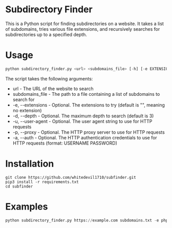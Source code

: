 # **Subdirectory Finder**

This is a Python script for finding subdirectories on a website. It takes a list of subdomains, tries various file extensions, and recursively searches for subdirectories up to a specified depth.

# **Usage**
```python
python subdirectory_finder.py <url> <subdomains_file> [-h] [-e EXTENSIONS [EXTENSIONS ...]][-d DEPTH] [-u USER_AGENT] [-p PROXY] [-a USERNAME PASSWORD] 
```
The script takes the following arguments:

- url - The URL of the website to search
- subdomains\_file - The path to a file containing a list of subdomains to search for
- -e, --extensions - Optional. The extensions to try (default is "", meaning no extension)
- -d, --depth - Optional. The maximum depth to search (default is 3)
- -u, --user-agent - Optional. The user agent string to use for HTTP requests
- -p, --proxy - Optional. The HTTP proxy server to use for HTTP requests
- -a, --auth - Optional. The HTTP authentication credentials to use for HTTP requests (format: USERNAME PASSWORD)
# **Installation**
```
git clone https://github.com/whitedevil1710/subfinder.git
pip3 install -r requirements.txt
cd subfinder
```
# **Examples**
```python
python subdirectory_finder.py https://example.com subdomains.txt -e php -d 5 -u Mozilla/5.0 -p http://127.0.0.1:8080 -a admin password
```
